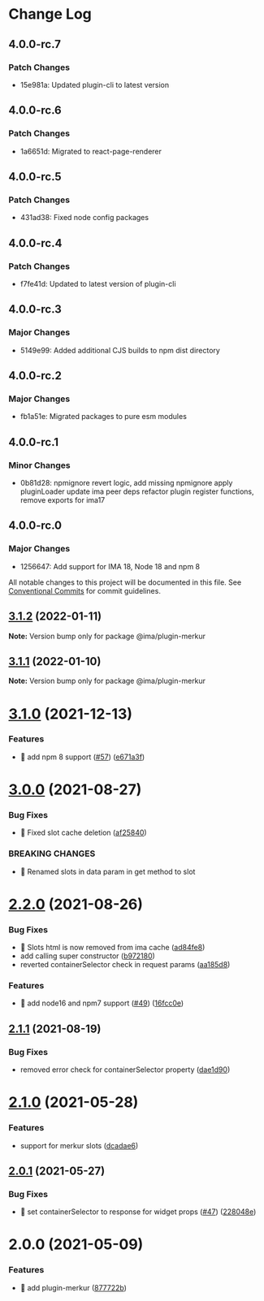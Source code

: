 # Change Log

## 4.0.0-rc.7

### Patch Changes

- 15e981a: Updated plugin-cli to latest version

## 4.0.0-rc.6

### Patch Changes

- 1a6651d: Migrated to react-page-renderer

## 4.0.0-rc.5

### Patch Changes

- 431ad38: Fixed node config packages

## 4.0.0-rc.4

### Patch Changes

- f7fe41d: Updated to latest version of plugin-cli

## 4.0.0-rc.3

### Major Changes

- 5149e99: Added additional CJS builds to npm dist directory

## 4.0.0-rc.2

### Major Changes

- fb1a51e: Migrated packages to pure esm modules

## 4.0.0-rc.1

### Minor Changes

- 0b81d28: npmignore revert logic, add missing npmignore
  apply pluginLoader
  update ima peer deps
  refactor plugin register functions, remove exports for ima17

## 4.0.0-rc.0

### Major Changes

- 1256647: Add support for IMA 18, Node 18 and npm 8

All notable changes to this project will be documented in this file.
See [Conventional Commits](https://conventionalcommits.org) for commit guidelines.

## [3.1.2](https://github.com/seznam/IMA.js-plugins/compare/@ima/plugin-merkur@3.1.1...@ima/plugin-merkur@3.1.2) (2022-01-11)

**Note:** Version bump only for package @ima/plugin-merkur

## [3.1.1](https://github.com/seznam/IMA.js-plugins/compare/@ima/plugin-merkur@3.1.0...@ima/plugin-merkur@3.1.1) (2022-01-10)

**Note:** Version bump only for package @ima/plugin-merkur

# [3.1.0](https://github.com/seznam/IMA.js-plugins/compare/@ima/plugin-merkur@3.0.0...@ima/plugin-merkur@3.1.0) (2021-12-13)

### Features

- 🎸 add npm 8 support ([#57](https://github.com/seznam/IMA.js-plugins/issues/57)) ([e671a3f](https://github.com/seznam/IMA.js-plugins/commit/e671a3fb8d87c39c2da43339782fdca4bf78375d))

# [3.0.0](https://github.com/seznam/IMA.js-plugins/compare/@ima/plugin-merkur@2.2.0...@ima/plugin-merkur@3.0.0) (2021-08-27)

### Bug Fixes

- 🐛 Fixed slot cache deletion ([af25840](https://github.com/seznam/IMA.js-plugins/commit/af25840a21f952a0730ebebe581fb3a759d0cf11))

### BREAKING CHANGES

- 🧨 Renamed slots in data param in get method to slot

# [2.2.0](https://github.com/seznam/IMA.js-plugins/compare/@ima/plugin-merkur@2.1.1...@ima/plugin-merkur@2.2.0) (2021-08-26)

### Bug Fixes

- 🐛 Slots html is now removed from ima cache ([ad84fe8](https://github.com/seznam/IMA.js-plugins/commit/ad84fe87dbeb1669ac836ab599874657bddbe3db))
- add calling super constructor ([b972180](https://github.com/seznam/IMA.js-plugins/commit/b972180bd2559a4221e1f183e98059af37610379))
- reverted containerSelector check in request params ([aa185d8](https://github.com/seznam/IMA.js-plugins/commit/aa185d8c04f34425babacff1ed8f72535a52eadd))

### Features

- 🎸 add node16 and npm7 support ([#49](https://github.com/seznam/IMA.js-plugins/issues/49)) ([16fcc0e](https://github.com/seznam/IMA.js-plugins/commit/16fcc0eab73da5651171d110100e5a5ec9cbdcf1))

## [2.1.1](https://github.com/seznam/IMA.js-plugins/compare/@ima/plugin-merkur@2.1.0...@ima/plugin-merkur@2.1.1) (2021-08-19)

### Bug Fixes

- removed error check for containerSelector property ([dae1d90](https://github.com/seznam/IMA.js-plugins/commit/dae1d9086cbddee877e9455187bbdc8277edcf83))

# [2.1.0](https://github.com/seznam/IMA.js-plugins/compare/@ima/plugin-merkur@2.0.1...@ima/plugin-merkur@2.1.0) (2021-05-28)

### Features

- support for merkur slots ([dcadae6](https://github.com/seznam/IMA.js-plugins/commit/dcadae625c7952fe5ef31b17608f8c278bc84f1b))

## [2.0.1](https://github.com/seznam/IMA.js-plugins/compare/@ima/plugin-merkur@2.0.0...@ima/plugin-merkur@2.0.1) (2021-05-27)

### Bug Fixes

- 🐛 set containerSelector to response for widget props ([#47](https://github.com/seznam/IMA.js-plugins/issues/47)) ([228048e](https://github.com/seznam/IMA.js-plugins/commit/228048e9b44dd6ef2208b2d541033870edd17041))

# 2.0.0 (2021-05-09)

### Features

- 🎸 add plugin-merkur ([877722b](https://github.com/seznam/IMA.js-plugins/commit/877722b238de2a6ecc59db096c2b5e523c5eaf3c))
